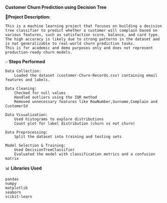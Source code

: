 **Customer Churn Prediction using Decision Tree**

📌**Project Description:**

    This is a machine learning project that focuses on building a decision tree classifier to predict whether a customer will complain based on various features, such as satisfaction score, balance, and card type.
    The high accuracy is likely due to strong patterns in the dataset and is not generalizable to real-world churn prediction tasks.
    This is for academic and demo purposes only and does not represent production-ready churn models.
  
✅**Steps Performed**

    Data Collection:
        Loaded the dataset (customer-Churn-Records.csv) containing email features and labels.

    Data Cleaning:
        Checked for null values
        Handled outliers using the IQR method
        Removed unnecessary features like RowNumber,Surname,Complain and CustomerId

    Data Visualization:
        Used histograms to explore distributions
        Count plot for label distribution (churn vs not churn)

    Data Preprocessing:
        Split the dataset into training and testing sets

    Model Selection & Training:
        Used DecisionTreeClassifier
        Evaluated the model with classification metrics and a confusion matrix

📊 **Libraries Used**

    pandas
    numpy
    matplotlib
    seaborn
    scikit-learn
